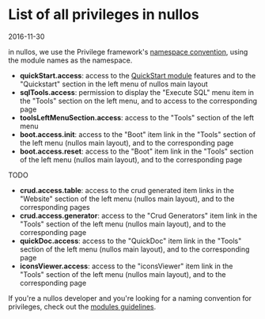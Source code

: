 List of all privileges in nullos
=============================
2016-11-30



in nullos, we use the Privilege framework's [namespace convention](https://github.com/lingtalfi/Privilege#namespace-convention-and-wildcards),
using the module names as the namespace.




- **quickStart.access**: access to the [QuickStart module](https://github.com/lingtalfi/nullos-admin/tree/master/doc/official/modules/quickstart-module.md) features and to the "Quickstart" section in the left menu of nullos main layout
- **sqlTools.access**: permission to display the "Execute SQL" menu item in the "Tools" section on the left menu, and to access to the corresponding page  
- **toolsLeftMenuSection.access**: access to the "Tools" section of the left menu
- **boot.access.init**: access to the "Boot" item link in the "Tools" section of the left menu (nullos main layout), and to the corresponding page
- **boot.access.reset**: access to the "Boot" item link in the "Tools" section of the left menu (nullos main layout), and to the corresponding page

TODO
- **crud.access.table**: access to the crud generated item links in the "Website" section of the left menu (nullos main layout), and to the corresponding pages
- **crud.access.generator**: access to the "Crud Generators" item link in the "Tools" section of the left menu (nullos main layout), and to the corresponding page
- **quickDoc.access**: access to the "QuickDoc" item link in the "Tools" section of the left menu (nullos main layout), and to the corresponding page
- **iconsViewer.access**: access to the "iconsViewer" item link in the "Tools" section of the left menu (nullos main layout), and to the corresponding page



If you're a nullos developer and you're looking for a naming convention for privileges, check out the 
[modules guidelines](https://github.com/lingtalfi/nullos-admin/tree/master/doc/official/developers/guidelines/module-guidelines.md).